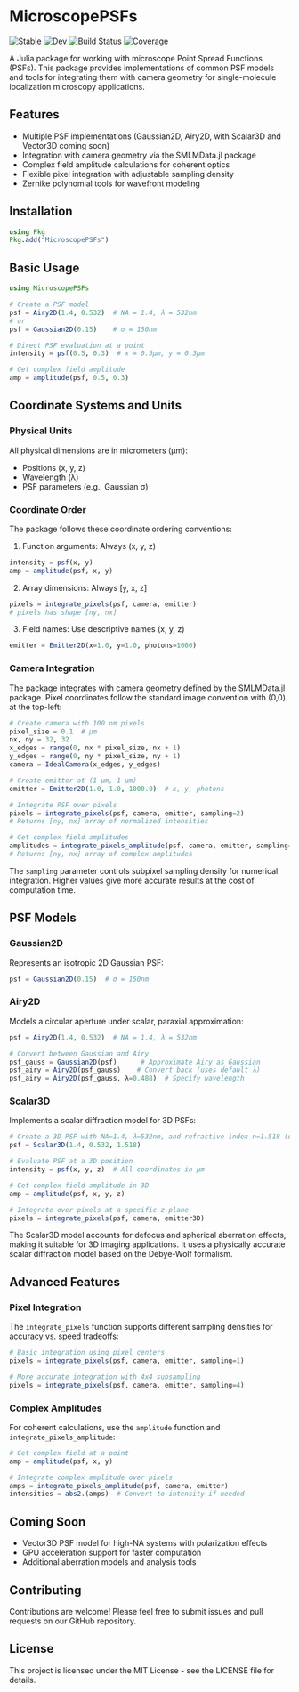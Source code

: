 # MicroscopePSFs

[![Stable](https://img.shields.io/badge/docs-stable-blue.svg)](https://JuliaSMLM.github.io/MicroscopePSFs.jl/stable)
[![Dev](https://img.shields.io/badge/docs-dev-blue.svg)](https://JuliaSMLM.github.io/MicroscopePSFs.jl/dev)
[![Build Status](https://github.com/JuliaSMLM/MicroscopePSFs.jl/actions/workflows/CI.yml/badge.svg?branch=main)](https://github.com/JuliaSMLM/MicroscopePSFs.jl/actions/workflows/CI.yml?query=branch%3Amain)
[![Coverage](https://codecov.io/gh/JuliaSMLM/MicroscopePSFs.jl/branch/main/graph/badge.svg)](https://codecov.io/gh/JuliaSMLM/MicroscopePSFs.jl)

A Julia package for working with microscope Point Spread Functions (PSFs). This package provides implementations of common PSF models and tools for integrating them with camera geometry for single-molecule localization microscopy applications.

## Features

- Multiple PSF implementations (Gaussian2D, Airy2D, with Scalar3D and Vector3D coming soon)
- Integration with camera geometry via the SMLMData.jl package
- Complex field amplitude calculations for coherent optics
- Flexible pixel integration with adjustable sampling density
- Zernike polynomial tools for wavefront modeling

## Installation

```julia
using Pkg
Pkg.add("MicroscopePSFs")
```

## Basic Usage

```julia
using MicroscopePSFs

# Create a PSF model
psf = Airy2D(1.4, 0.532)  # NA = 1.4, λ = 532nm
# or
psf = Gaussian2D(0.15)    # σ = 150nm

# Direct PSF evaluation at a point
intensity = psf(0.5, 0.3)  # x = 0.5μm, y = 0.3μm

# Get complex field amplitude
amp = amplitude(psf, 0.5, 0.3)
```

## Coordinate Systems and Units

### Physical Units
All physical dimensions are in micrometers (μm):
- Positions (x, y, z)
- Wavelength (λ)
- PSF parameters (e.g., Gaussian σ)

### Coordinate Order
The package follows these coordinate ordering conventions:

1. Function arguments: Always (x, y, z)
```julia
intensity = psf(x, y)
amp = amplitude(psf, x, y)
```

2. Array dimensions: Always [y, x, z]
```julia
pixels = integrate_pixels(psf, camera, emitter)
# pixels has shape [ny, nx]
```

3. Field names: Use descriptive names (x, y, z)
```julia
emitter = Emitter2D(x=1.0, y=1.0, photons=1000)
```

### Camera Integration

The package integrates with camera geometry defined by the SMLMData.jl package. Pixel coordinates follow the standard image convention with (0,0) at the top-left:

```julia
# Create camera with 100 nm pixels
pixel_size = 0.1  # μm
nx, ny = 32, 32
x_edges = range(0, nx * pixel_size, nx + 1)
y_edges = range(0, ny * pixel_size, ny + 1)
camera = IdealCamera(x_edges, y_edges)

# Create emitter at (1 μm, 1 μm)
emitter = Emitter2D(1.0, 1.0, 1000.0)  # x, y, photons

# Integrate PSF over pixels
pixels = integrate_pixels(psf, camera, emitter, sampling=2)
# Returns [ny, nx] array of normalized intensities

# Get complex field amplitudes
amplitudes = integrate_pixels_amplitude(psf, camera, emitter, sampling=2)
# Returns [ny, nx] array of complex amplitudes
```

The `sampling` parameter controls subpixel sampling density for numerical integration. Higher values give more accurate results at the cost of computation time.

## PSF Models

### Gaussian2D
Represents an isotropic 2D Gaussian PSF:

```julia
psf = Gaussian2D(0.15)  # σ = 150nm
```

### Airy2D
Models a circular aperture under scalar, paraxial approximation:

```julia
psf = Airy2D(1.4, 0.532)  # NA = 1.4, λ = 532nm

# Convert between Gaussian and Airy
psf_gauss = Gaussian2D(psf)      # Approximate Airy as Gaussian
psf_airy = Airy2D(psf_gauss)    # Convert back (uses default λ)
psf_airy = Airy2D(psf_gauss, λ=0.488)  # Specify wavelength
```

### Scalar3D
Implements a scalar diffraction model for 3D PSFs:

```julia
# Create a 3D PSF with NA=1.4, λ=532nm, and refractive index n=1.518 (oil)
psf = Scalar3D(1.4, 0.532, 1.518)

# Evaluate PSF at a 3D position
intensity = psf(x, y, z)  # All coordinates in μm

# Get complex field amplitude in 3D
amp = amplitude(psf, x, y, z)

# Integrate over pixels at a specific z-plane
pixels = integrate_pixels(psf, camera, emitter3D)
```

The Scalar3D model accounts for defocus and spherical aberration effects, making it suitable for 3D imaging applications. It uses a physically accurate scalar diffraction model based on the Debye-Wolf formalism.

## Advanced Features

### Pixel Integration
The `integrate_pixels` function supports different sampling densities for accuracy vs. speed tradeoffs:

```julia
# Basic integration using pixel centers
pixels = integrate_pixels(psf, camera, emitter, sampling=1)

# More accurate integration with 4x4 subsampling
pixels = integrate_pixels(psf, camera, emitter, sampling=4)
```

### Complex Amplitudes
For coherent calculations, use the `amplitude` function and `integrate_pixels_amplitude`:

```julia
# Get complex field at a point
amp = amplitude(psf, x, y)

# Integrate complex amplitude over pixels
amps = integrate_pixels_amplitude(psf, camera, emitter)
intensities = abs2.(amps)  # Convert to intensity if needed
```

## Coming Soon

- Vector3D PSF model for high-NA systems with polarization effects
- GPU acceleration support for faster computation
- Additional aberration models and analysis tools

## Contributing

Contributions are welcome! Please feel free to submit issues and pull requests on our GitHub repository.

## License

This project is licensed under the MIT License - see the LICENSE file for details.